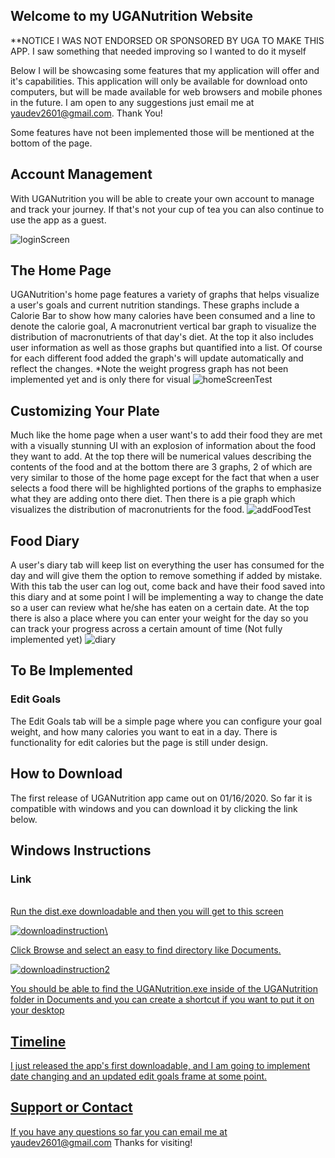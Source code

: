 ## Welcome to my UGANutrition Website

**NOTICE I WAS NOT ENDORSED OR SPONSORED BY UGA TO MAKE THIS APP.
I saw something that needed improving so I wanted to do it myself

Below I will be showcasing some features that my application will offer and it's capabilities. This application will only be available for download onto computers, but will be made available for web browsers and mobile phones in the future. I am open to any suggestions just email me at yaudev2601@gmail.com. Thank You!

Some features have not been implemented those will be mentioned at the bottom of the page.

## Account Management

With UGANutrition you will be able to create your own account to manage and track your journey. If that's not your cup of tea you can also continue to use the app as a guest.

![loginScreen](loginScreen.png)

## The Home Page
UGANutrition's home page features a variety of graphs that helps visualize a user's goals and current nutrition standings. These graphs include a Calorie Bar to show how many calories have been consumed and a line to denote the calorie goal, A macronutrient vertical bar graph to visualize the distribution of macronutrients of that day's diet.
At the top it also includes user information as well as those graphs but quantified into a list. Of course for each different food added the graph's will update automatically and reflect the changes.
*Note the weight progress graph has not been implemented yet and is only there for visual
![homeScreenTest](homeScreenTest.png)

## Customizing Your Plate
Much like the home page when a user want's to add their food they are met with a visually stunning UI with an explosion of information about the food they want to add. At the top there will be numerical values describing the contents of the food and at the bottom there are 3 graphs, 2 of which are very similar to those of the home page except for the fact that when a user selects a food there will be highlighted portions of the graphs to emphasize what they are adding onto there diet. Then there is a pie graph which visualizes the distribution of macronutrients for the food.
![addFoodTest](addFoodTest.PNG)

## Food Diary
A user's diary tab will keep list on everything the user has consumed for the day and will give them the option to remove something if added by mistake. With this tab the user can log out, come back and have their food saved into this diary and at some point I will be implementing a way to change the date so a user can review what he/she has eaten on a certain date. At the top there is also a place where you can enter your weight for the day so you can track your progress across a certain amount of time (Not fully implemented yet)
![diary](diary.png)

## To Be Implemented
### Edit Goals
The Edit Goals tab will be a simple page where you can configure your goal weight, and how many calories you want to eat in a day. There is functionality for edit calories but the page is still under design.

## How to Download
The first release of UGANutrition app came out on 01/16/2020. So far it is compatible with windows and you can download it by clicking the link below.
## Windows Instructions
### Link
<a href="https://github.com/bny11638/UGANutrition/raw/main/app/dist.exe"/> \
Run the dist.exe downloadable and then you will get to this screen

![downloadinstruction](downloadinstruction.png)\

Click Browse and select an easy to find directory like Documents.

![downloadinstruction2](downloadinstruction2.png)

You should be able to find the UGANutrition.exe inside of the UGANutrition folder in Documents
and you can create a shortcut if you want to put it on your desktop


## Timeline
I just released the app's first downloadable, and I am going to implement date changing and an updated edit goals frame at some point.

## Support or Contact
If you have any questions so far you can email me at yaudev2601@gmail.com
Thanks for visiting!

